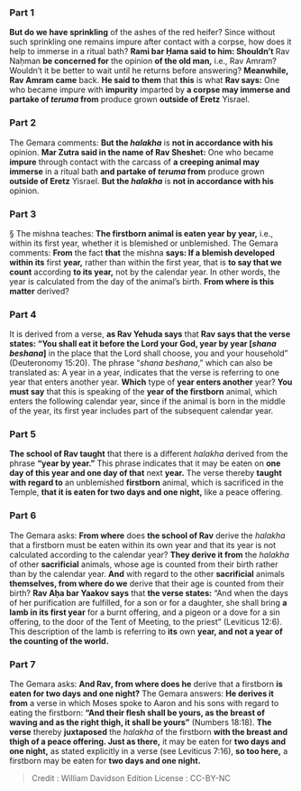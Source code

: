 
### Part 1
<b>But do we have sprinkling</b> of the ashes of the red heifer? Since without such sprinkling one remains impure after contact with a corpse, how does it help to immerse in a ritual bath? <b>Rami bar Ḥama said to him: Shouldn’t</b> Rav Naḥman <b>be concerned for</b> the opinion <b>of the old man,</b> i.e., Rav Amram? Wouldn’t it be better to wait until he returns before answering? <b>Meanwhile, Rav Amram came</b> back. <b>He said to them</b> that <b>this</b> is what <b>Rav says:</b> One who became impure with <b>impurity</b> imparted by <b>a corpse may immerse and partake of <i>teruma</i> from</b> produce grown <b>outside of Eretz</b> Yisrael.

### Part 2
The Gemara comments: <b>But the <i>halakha</i></b> is <b>not in accordance with his</b> opinion. <b>Mar Zutra said in the name of Rav Sheshet:</b> One who became <b>impure</b> through contact with the carcass of <b>a creeping animal may immerse</b> in a ritual bath <b>and partake of <i>teruma</i> from</b> produce grown <b>outside of Eretz</b> Yisrael. <b>But the <i>halakha</i></b> is <b>not in accordance with his</b> opinion.

### Part 3
§ The mishna teaches: <b>The firstborn animal is eaten year by year,</b> i.e., within its first year, whether it is blemished or unblemished. The Gemara comments: <b>From</b> the fact <b>that</b> the mishna <b>says: If a blemish developed within its</b> first <b>year,</b> rather than within the first year, that is <b>to say that we count</b> according <b>to its year,</b> not by the calendar year. In other words, the year is calculated from the day of the animal’s birth. <b>From where is this matter</b> derived?

### Part 4
It is derived from a verse, <b>as Rav Yehuda says</b> that <b>Rav says that the verse states: “You shall eat it before the Lord your God, year by year [<i>shana beshana</i>]</b> in the place that the Lord shall choose, you and your household” (Deuteronomy 15:20). The phrase “<i>shana beshana</i>,” which can also be translated as: A year in a year, indicates that the verse is referring to one year that enters another year. <b>Which</b> type of <b>year enters another</b> year? <b>You must say</b> that this is speaking of the <b>year of the firstborn</b> animal, which enters the following calendar year, since if the animal is born in the middle of the year, its first year includes part of the subsequent calendar year.

### Part 5
<b>The school of Rav taught</b> that there is a different <i>halakha</i> derived from the phrase <b>“year by year.”</b> This phrase indicates that it may be eaten on <b>one day of this year and one day of that</b> next <b>year.</b> The verse thereby <b>taught with regard to</b> an unblemished <b>firstborn</b> animal, which is sacrificed in the Temple, <b>that it is eaten for two days and one night,</b> like a peace offering.

### Part 6
The Gemara asks: <b>From where</b> does <b>the school of Rav</b> derive the <i>halakha</i> that a firstborn must be eaten within its own year and that its year is not calculated according to the calendar year? <b>They derive it from</b> the <i>halakha</i> of other <b>sacrificial</b> animals, whose age is counted from their birth rather than by the calendar year. <b>And</b> with regard to the other <b>sacrificial</b> animals <b>themselves, from where do we</b> derive that their age is counted from their birth? <b>Rav Aḥa bar Yaakov says</b> that <b>the verse states:</b> “And when the days of her purification are fulfilled, for a son or for a daughter, she shall bring <b>a lamb in its first year</b> for a burnt offering, and a pigeon or a dove for a sin offering, to the door of the Tent of Meeting, to the priest” (Leviticus 12:6). This description of the lamb is referring to <b>its</b> own <b>year, and not a year of the counting of the world.</b>

### Part 7
The Gemara asks: <b>And Rav, from where does he</b> derive that a firstborn <b>is eaten for two days and one night?</b> The Gemara answers: <b>He derives it from</b> a verse in which Moses spoke to Aaron and his sons with regard to eating the firstborn: <b>“And their flesh shall be yours, as the breast of waving and as the right thigh, it shall be yours”</b> (Numbers 18:18). <b>The verse</b> thereby <b>juxtaposed</b> the <i>halakha</i> of the firstborn <b>with the breast and thigh of a peace offering. Just as there,</b> it may be eaten for <b>two days and one night,</b> as stated explicitly in a verse (see Leviticus 7:16), <b>so too here,</b> a firstborn may be eaten for <b>two days and one night.</b>

>Credit : William Davidson Edition
>License : CC-BY-NC